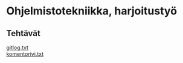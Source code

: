  # <h1> Ohjelmistotekniikka, harjoitustyö
  ## Tehtävät

[gitlog.txt](http://github.com/joku-johku/ot-harjoitustyo3/blob/master/laskarit/viikko1/gitlog.txt)  
[komentorivi.txt](http://github.com/joku-johku/ot-harjoitustyo3/blob/master/laskarit/viikko1/komentorivi.txt)
